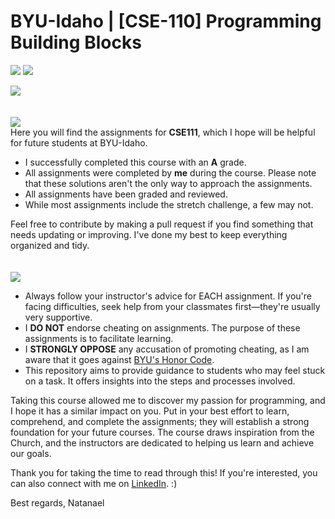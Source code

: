 # BYU-Idaho | [CSE-110] Programming Building Blocks<br>
<picture><img src="https://img.shields.io/badge/2022-blue?style=for-the-badge&label=JUL"></picture>    <a href="https://www.linkedin.com/in/natanael-damatta/" target="_blank"><img src="https://img.shields.io/badge/LinkedIn-0077B5?style=for-the-badge&logo=linkedin&logoColor=white"></a>

<picture><img src="https://github.com/ndamatta/CSE110-BYU-Pathway/assets/105658793/27eabe6f-846c-4fd7-ab35-be4801f97d1c"></picture><br> 
<br>
<br>
<picture><img src="https://img.shields.io/badge/INFORMATION:-blue"></picture><br>
Here you will find the assignments for <strong>CSE111</strong>, which I hope will be helpful for future students at BYU-Idaho.<br>

<ul>
  <li>I successfully completed this course with an <strong>A</strong> grade.</li>
  <li>All assignments were completed by <b>me</b> during the course. Please note that these solutions aren't the only way to approach the assignments.</li>
  <li>All assignments have been graded and reviewed.</li>
  <li>While most assignments include the stretch challenge, a few may not.</li>
</ul> 

Feel free to contribute by making a pull request if you find something that needs updating or improving. I've done my best to keep everything organized and tidy.<br>
<br>
<br>
<picture><img src="https://img.shields.io/badge/DISCLAIMER:-red"></picture>
<ul>
  <li>Always follow your instructor's advice for EACH assignment. If you're facing difficulties, seek help from your classmates first—they're usually very supportive.</li>
  <li>I <strong>DO NOT</strong> endorse cheating on assignments. The purpose of these assignments is to facilitate learning.</li>
  <li>I <strong>STRONGLY OPPOSE</strong> any accusation of promoting cheating, as I am aware that it goes against <a href="https://dfkpq46c1l9o7.cloudfront.net/pdfs/148e250c14f5be811f0c42353b9d46dc.pdf">BYU's Honor Code</a>.</li>
  <li>This repository aims to provide guidance to students who may feel stuck on a task. It offers insights into the steps and processes involved.</li>
</ul>

Taking this course allowed me to discover my passion for programming, and I hope it has a similar impact on you. Put in your best effort to learn, comprehend, and complete the assignments; they will establish a strong foundation for your future courses.
The course draws inspiration from the Church, and the instructors are dedicated to helping us learn and achieve our goals.

Thank you for taking the time to read through this! If you're interested, you can also connect with me on <a href="https://www.linkedin.com/in/natanael-damatta/">LinkedIn</a>. :)

Best regards,
Natanael
